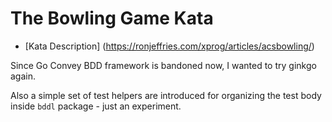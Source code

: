 # The Bowling Game Kata

- [Kata Description] (https://ronjeffries.com/xprog/articles/acsbowling/)

Since Go Convey BDD framework is bandoned now, I wanted to try ginkgo again.

Also a simple set of test helpers are introduced for organizing the test body inside `bddl` package - just an experiment.
